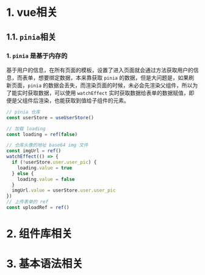 # 1. vue相关

## 1.1. `pinia`相关

### 1. `pinia` 是基于内存的

基于用户的信息，在所有页面的模板，设置了进入页面就会通过方法获取用户的信息，而表单，想要绑定数据，本来靠获取 `pinia` 的数据，但是大问题是，如果刷新页面，`pinia` 的数据会丢失，而渲染页面的时候，未必会先渲染父组件，所以为了能实时获取数据，可以使用 `watchEffect` 实时获取数据给表单的数据赋值，即便是父组件后渲染，也能获取到值给子组件的元素。

```js
// pinia 仓库
const userStore = useUserStore()

// 加载 loading
const loading = ref(false)

// 仓库头像的地址 base64 img 文件
const imgUrl = ref()
watchEffect(() => {
  if (!userStore.user.user_pic) {
    loading.value = true
  } else {
    loading.value = false
  }
  imgUrl.value = userStore.user.user_pic
})
// 上传表单的 ref
const uploadRef = ref()
```





# 2. 组件库相关









# 3. 基本语法相关